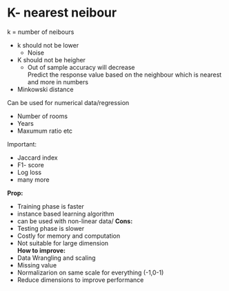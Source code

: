 # K- nearest neibour
k = number of neibours
- k should not be lower
  - Noise
- K should not be heigher
  - Out of sample accuracy will decrease\
Predict the response value based on the neighbour which is nearest and more in numbers
- Minkowski distance

Can be used for numerical data/regression
- Number of rooms
- Years
- Maxumum ratio etc

Important:
- Jaccard index
- F1- score
- Log loss
- many more

**Prop:**
- Training phase is faster
- instance based learning algorithm
- can be used with non-linear data/
**Cons:**
- Testing phase is slower
- Costly for memory and computation
- Not suitable for large dimension\
**How to improve:**
- Data Wrangling and scaling
- Missing value
- Normalizarion on same scale for everything (-1,0-1)
- Reduce dimensions to improve performance